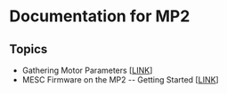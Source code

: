 # Documentation for MP2

## Topics
* Gathering Motor Parameters [[LINK](docs/MOTOR_PARAM.md)]
* MESC Firmware on the MP2 -- Getting Started [[LINK](docs/GETTING_STARTED.md)]
